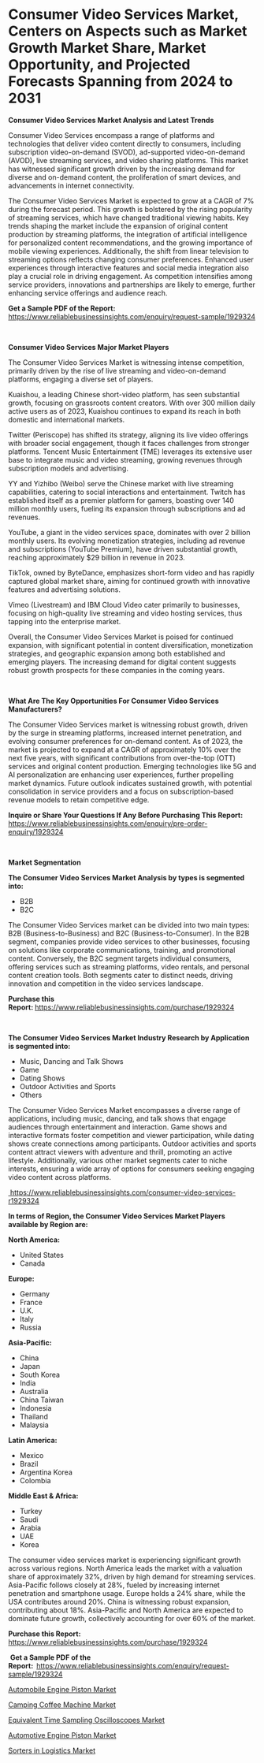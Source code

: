 <p><h1>Consumer Video Services Market, Centers on Aspects such as Market Growth Market Share, Market Opportunity, and Projected Forecasts Spanning from 2024 to 2031</h1></p><p><strong>Consumer Video Services Market Analysis and Latest Trends</strong></p>
<p><p>Consumer Video Services encompass a range of platforms and technologies that deliver video content directly to consumers, including subscription video-on-demand (SVOD), ad-supported video-on-demand (AVOD), live streaming services, and video sharing platforms. This market has witnessed significant growth driven by the increasing demand for diverse and on-demand content, the proliferation of smart devices, and advancements in internet connectivity.</p><p>The Consumer Video Services Market is expected to grow at a CAGR of 7% during the forecast period. This growth is bolstered by the rising popularity of streaming services, which have changed traditional viewing habits. Key trends shaping the market include the expansion of original content production by streaming platforms, the integration of artificial intelligence for personalized content recommendations, and the growing importance of mobile viewing experiences. Additionally, the shift from linear television to streaming options reflects changing consumer preferences. Enhanced user experiences through interactive features and social media integration also play a crucial role in driving engagement. As competition intensifies among service providers, innovations and partnerships are likely to emerge, further enhancing service offerings and audience reach.</p></p>
<p><strong>Get a Sample PDF of the Report:&nbsp;</strong> <a href="https://www.reliablebusinessinsights.com/enquiry/request-sample/1929324?utm_campaign=1121&utm_medium=2&utm_source=Github&utm_content=ia&utm_term=25102024&utm_id=consumer-video-services">https://www.reliablebusinessinsights.com/enquiry/request-sample/1929324</a></p>
<p>&nbsp;</p>
<p><strong>Consumer Video Services Major Market Players</strong></p>
<p><p>The Consumer Video Services Market is witnessing intense competition, primarily driven by the rise of live streaming and video-on-demand platforms, engaging a diverse set of players.</p><p>Kuaishou, a leading Chinese short-video platform, has seen substantial growth, focusing on grassroots content creators. With over 300 million daily active users as of 2023, Kuaishou continues to expand its reach in both domestic and international markets.</p><p>Twitter (Periscope) has shifted its strategy, aligning its live video offerings with broader social engagement, though it faces challenges from stronger platforms. Tencent Music Entertainment (TME) leverages its extensive user base to integrate music and video streaming, growing revenues through subscription models and advertising.</p><p>YY and Yizhibo (Weibo) serve the Chinese market with live streaming capabilities, catering to social interactions and entertainment. Twitch has established itself as a premier platform for gamers, boasting over 140 million monthly users, fueling its expansion through subscriptions and ad revenues.</p><p>YouTube, a giant in the video services space, dominates with over 2 billion monthly users. Its evolving monetization strategies, including ad revenue and subscriptions (YouTube Premium), have driven substantial growth, reaching approximately $29 billion in revenue in 2023. </p><p>TikTok, owned by ByteDance, emphasizes short-form video and has rapidly captured global market share, aiming for continued growth with innovative features and advertising solutions.</p><p>Vimeo (Livestream) and IBM Cloud Video cater primarily to businesses, focusing on high-quality live streaming and video hosting services, thus tapping into the enterprise market.</p><p>Overall, the Consumer Video Services Market is poised for continued expansion, with significant potential in content diversification, monetization strategies, and geographic expansion among both established and emerging players. The increasing demand for digital content suggests robust growth prospects for these companies in the coming years.</p></p>
<p>&nbsp;</p>
<p><strong>What Are The Key Opportunities For Consumer Video Services Manufacturers?</strong></p>
<p><p>The Consumer Video Services market is witnessing robust growth, driven by the surge in streaming platforms, increased internet penetration, and evolving consumer preferences for on-demand content. As of 2023, the market is projected to expand at a CAGR of approximately 10% over the next five years, with significant contributions from over-the-top (OTT) services and original content production. Emerging technologies like 5G and AI personalization are enhancing user experiences, further propelling market dynamics. Future outlook indicates sustained growth, with potential consolidation in service providers and a focus on subscription-based revenue models to retain competitive edge.</p></p>
<p><strong>Inquire or Share Your Questions If Any Before Purchasing This Report:</strong> <a href="https://www.reliablebusinessinsights.com/enquiry/pre-order-enquiry/1929324?utm_campaign=1121&utm_medium=2&utm_source=Github&utm_content=ia&utm_term=25102024&utm_id=consumer-video-services">https://www.reliablebusinessinsights.com/enquiry/pre-order-enquiry/1929324</a></p>
<p>&nbsp;</p>
<p><strong>Market Segmentation</strong></p>
<p><strong>The Consumer Video Services Market Analysis by types is segmented into:</strong></p>
<p><ul><li>B2B</li><li>B2C</li></ul></p>
<p><p>The Consumer Video Services market can be divided into two main types: B2B (Business-to-Business) and B2C (Business-to-Consumer). In the B2B segment, companies provide video services to other businesses, focusing on solutions like corporate communications, training, and promotional content. Conversely, the B2C segment targets individual consumers, offering services such as streaming platforms, video rentals, and personal content creation tools. Both segments cater to distinct needs, driving innovation and competition in the video services landscape.</p></p>
<p><strong>Purchase this Report:&nbsp;</strong><a href="https://www.reliablebusinessinsights.com/purchase/1929324?utm_campaign=1121&utm_medium=2&utm_source=Github&utm_content=ia&utm_term=25102024&utm_id=consumer-video-services">https://www.reliablebusinessinsights.com/purchase/1929324</a></p>
<p>&nbsp;</p>
<p><strong>The Consumer Video Services Market Industry Research by Application is segmented into:</strong></p>
<p><ul><li>Music, Dancing and Talk Shows</li><li>Game</li><li>Dating Shows</li><li>Outdoor Activities and Sports</li><li>Others</li></ul></p>
<p><p>The Consumer Video Services Market encompasses a diverse range of applications, including music, dancing, and talk shows that engage audiences through entertainment and interaction. Game shows and interactive formats foster competition and viewer participation, while dating shows create connections among participants. Outdoor activities and sports content attract viewers with adventure and thrill, promoting an active lifestyle. Additionally, various other market segments cater to niche interests, ensuring a wide array of options for consumers seeking engaging video content across platforms.</p></p>
<p><a href="https://www.reliablebusinessinsights.com/consumer-video-services-r1929324?utm_campaign=1121&utm_medium=2&utm_source=Github&utm_content=ia&utm_term=25102024&utm_id=consumer-video-services">&nbsp;https://www.reliablebusinessinsights.com/consumer-video-services-r1929324</a></p>
<p><strong>In terms of Region, the Consumer Video Services Market Players available by Region are:</strong></p>
<p>
    <p> <strong> North America: </strong>
        <ul>
            <li>United States</li>
            <li>Canada</li>
        </ul>
        </p> 
    <p> <strong> Europe: </strong>
        <ul>
            <li>Germany</li>
            <li>France</li>
            <li>U.K.</li>
            <li>Italy</li>
            <li>Russia</li>
        </ul>
        </p> 
    <p> <strong> Asia-Pacific: </strong>
        <ul>
            <li>China</li>
            <li>Japan</li>
            <li>South Korea</li>
            <li>India</li>
            <li>Australia</li>
            <li>China Taiwan</li>
            <li>Indonesia</li>
            <li>Thailand</li>
            <li>Malaysia</li>
        </ul>
        </p> 
    <p> <strong> Latin America: </strong>
        <ul>
            <li>Mexico</li>
            <li>Brazil</li>
            <li>Argentina Korea</li>
            <li>Colombia</li>
        </ul>
        </p> 
    <p> <strong> Middle East & Africa: </strong>
        <ul>
            <li>Turkey</li>
            <li>Saudi</li>
            <li>Arabia</li>
            <li>UAE</li>
            <li>Korea</li>
        </ul>
    </p>
    </p>
<p><p>The consumer video services market is experiencing significant growth across various regions. North America leads the market with a valuation share of approximately 32%, driven by high demand for streaming services. Asia-Pacific follows closely at 28%, fueled by increasing internet penetration and smartphone usage. Europe holds a 24% share, while the USA contributes around 20%. China is witnessing robust expansion, contributing about 18%. Asia-Pacific and North America are expected to dominate future growth, collectively accounting for over 60% of the market.</p></p>
<p><strong>Purchase this Report: </strong><a href="https://www.reliablebusinessinsights.com/purchase/1929324?utm_campaign=1121&utm_medium=2&utm_source=Github&utm_content=ia&utm_term=25102024&utm_id=consumer-video-services">https://www.reliablebusinessinsights.com/purchase/1929324</a></p>
<p>&nbsp;<strong>Get a Sample PDF of the Report:&nbsp;&nbsp;</strong><a href="https://www.reliablebusinessinsights.com/enquiry/request-sample/1929324?utm_campaign=1121&utm_medium=2&utm_source=Github&utm_content=ia&utm_term=25102024&utm_id=consumer-video-services">https://www.reliablebusinessinsights.com/enquiry/request-sample/1929324</a></p>
<p><strong></strong></p>
<p><p><a href="https://github.com/brindal51/Market-Research-Report-List-1/blob/main/automobile-engine-piston-market.md?utm_campaign=1121&utm_medium=2&utm_source=Github&utm_content=ia&utm_term=25102024&utm_id=consumer-video-services">Automobile Engine Piston Market</a></p><p><a href="https://issuu.com/reportprime-2/docs/camping-coffee-machine-market-size-_5d52a489556ecf?utm_campaign=1121&utm_medium=2&utm_source=Github&utm_content=ia&utm_term=25102024&utm_id=consumer-video-services">Camping Coffee Machine Market</a></p><p><a href="https://www.linkedin.com/pulse/emerging-technologies-reshaping-equivalent-time-sampling-kvshc?utm_campaign=1121&utm_medium=2&utm_source=Github&utm_content=ia&utm_term=25102024&utm_id=consumer-video-services">Equivalent Time Sampling Oscilloscopes Market</a></p><p><a href="https://github.com/fadrijbtavist/Market-Research-Report-List-1/blob/main/automotive-engine-piston-market.md?utm_campaign=1121&utm_medium=2&utm_source=Github&utm_content=ia&utm_term=25102024&utm_id=consumer-video-services">Automotive Engine Piston Market</a></p><p><a href="https://www.linkedin.com/pulse/sorters-logistics-market-industry-landscape-growth-trajectories-fjxjc?utm_campaign=1121&utm_medium=2&utm_source=Github&utm_content=ia&utm_term=25102024&utm_id=consumer-video-services">Sorters in Logistics Market</a></p></p>